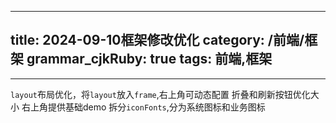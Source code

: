 ---
title: 2024-09-10框架修改优化
category: /前端/框架
grammar_cjkRuby: true
tags: 前端,框架
--


----------

`layout`布局优化，将`layout`放入`frame`,右上角可动态配置
折叠和刷新按钮优化大小
右上角提供基础demo
拆分`iconFonts`,分为系统图标和业务图标